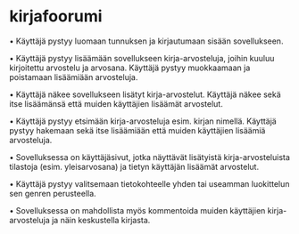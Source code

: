# kirjafoorumi

• Käyttäjä pystyy luomaan tunnuksen ja kirjautumaan sisään sovellukseen.

• Käyttäjä pystyy lisäämään sovellukseen kirja-arvosteluja, joihin kuuluu kirjoitettu arvostelu ja arvosana. Käyttäjä pystyy muokkaamaan ja poistamaan lisäämiään arvosteluja. 

• Käyttäjä näkee sovellukseen lisätyt kirja-arvostelut. Käyttäjä näkee sekä itse lisäämänsä että muiden käyttäjien lisäämät arvostelut.

• Käyttäjä pystyy etsimään kirja-arvosteluja esim. kirjan nimellä. Käyttäjä pystyy hakemaan sekä itse lisäämiään että muiden käyttäjien lisäämiä arvosteluja.

• Sovelluksessa on käyttäjäsivut, jotka näyttävät lisätyistä kirja-arvosteluista tilastoja (esim. yleisarvosana) ja tietyn käyttäjän lisäämät arvostelut.

• Käyttäjä pystyy valitsemaan tietokohteelle yhden tai useamman luokittelun sen genren perusteella.

• Sovelluksessa on mahdollista myös kommentoida muiden käyttäjien kirja-arvosteluja ja näin keskustella kirjasta. 
